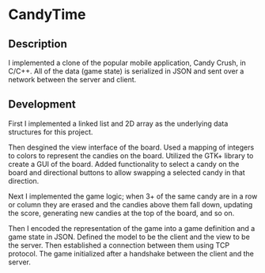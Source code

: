 # CandyTime

## Description
I implemented a clone of the popular mobile application, Candy Crush, in C/C++. All of the data (game state) is serialized in JSON and sent over a network between the server and client.

## Development
First I implemented a linked list and 2D array as the underlying data structures for this project. 

Then desgined the view interface of the board. Used a mapping of integers to colors to represent the candies on the board. Utilized the GTK+ library to create a GUI of the board. Added functionality to select a candy on the board and directional buttons to allow swapping a selected candy in that direction.

Next I implemented the game logic; when 3+ of the same candy are in a row or column they are erased and the candies above them fall down, updating the score, generating new candies at the top of the board, and so on.

Then I encoded the representation of the game into a game definition and a game state in JSON. Defined the model to be the client and the view to be the server. Then established a connection between them using TCP protocol. The game initialized after a handshake between the client and the server.
